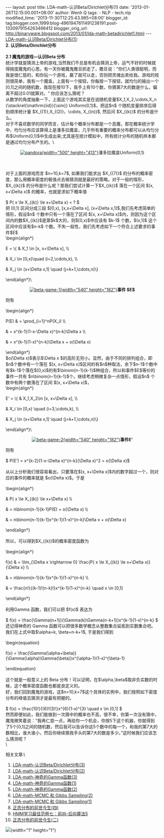 --- layout: post title: LDA-math-认识Beta/Dirichlet分布(1) date:
'2013-01-26T12:15:00.001+08:00' author: Wenh Q tags: - NLP - tech.nlp
modified\_time: '2013-11-30T12:25:43.985+08:00' blogger\_id:
tag:blogger.com,1999:blog-4961947611491238191.post-1330979154263466412
blogger\_orig\_url:
http://binaryware.blogspot.com/2013/01/lda-math-betadirichlet1.html ---
[LDA-math-认识Beta/Dirichlet分布(1)](http://feedproxy.google.com/~r/52nlp/~3/xMiO0GR_5M4/lda-math-%e8%ae%a4%e8%af%86betadirichlet%e5%88%86%e5%b8%831):\
**2. 认识Beta/Dirichlet分布**\
\
**2.1 魔鬼的游戏—认识Beta 分布**\
统计学就是猜测上帝的游戏,当然我们不总是有机会猜测上帝，运气不好的时候就得揣度魔鬼的心思。有一天你被魔鬼撒旦抓走了，撒旦说：”你们人类很聪明，而我是很仁慈的，和你玩一个游戏，赢了就可以走，否则把灵魂出卖给我。游戏的规则很简单，我有一个魔盒，上面有一个按钮，你每按一下按钮，就均匀的输出一个\[0,1\]之间的随机数，我现在按10下，我手上有10个数，你猜第7大的数是什么，偏离不超过0.01就算对。“
你应该怎么猜呢？\
从数学的角度抽象一下，上面这个游戏其实是在说随机变量\$X\_1,X\_2,\\cdots,X\_n
{\\stackrel{\\mathrm{iid}}{\\sim}} Uniform(0,1)\$，把这\$n\$
个随机变量排序后得到顺序统计量 \$X\_{(1)},X\_{(2)}，\\cdots, X\_{(n)}\$,
然后问 \$X\_{(k)}\$ 的分布是什么。\
对于不喜欢数学的同学而言，估计每个概率分布都是一个恶魔，那在概率统计学中，均匀分布应该算得上是潘多拉魔盒，几乎所有重要的概率分布都可以从均匀分布\$Uniform(0,1)\$中生成出来;尤其是在统计模拟中，所有统计分布的随机样本都是通过均匀分布产生的。\
<div style="text-align: center;">

[![pandora](http://www.52nlp.cn/wp-content/uploads/2012/12/pandora.jpg){width="500"
height="413"}](http://www.52nlp.cn/lda-math-%e8%ae%a4%e8%af%86betadirichlet%e5%88%86%e5%b8%831/pandora)潘多拉魔盒Uniform(0,1)

</div>

\
\
对于上面的游戏而言 \$n=10,k=7\$, 如果我们能求出 \$X\_{(7)}\$
的分布的概率密度，那么用概率密度的极值点去做猜测就是最好的策略。对于一般的情形，\$X\_{(k)}\$
的分布是什么呢？那我们尝试计算一下\$X\_{(k)}\$ 落在一个区间 \$\[x,
x+\\Delta x\]\$ 的概率，也就是求如下概率值\
\
\$ P( x \\le X\_{(k)} \\le x+\\Delta x) = ? \$\
把 \[0,1\] 区间分成三段 \$\[0,x), \[x,x+\\Delta x\], (x+\\Delta
x,1\]\$,我们先考虑简单的情形，假设\$n\$ 个数中只有一个落在了区间 \$\[x,
x+\\Delta
x\]\$内，则因为这个区间内的数\$X\_{(k)}\$是第\$k\$大的，则\$\[0,x)\$中应该有
\$k-1\$ 个数，\$(x,1\]\$ 这个区间中应该有\$n-k\$
个数。不失一般性，我们先考虑如下一个符合上述要求的事件\$E\$\
\\begin{align\*}\
\
E = \\{ & X\_1 \\in \[x, x+\\Delta x\], \\\\\
\
& X\_i \\in \[0,x)\\quad (i=2,\\cdots,k), \\\\\
\
& X\_j \\in (x+\\Delta x,1\] \\quad (j=k+1,\\cdots,n)\\}\
\
\\end{align\*}\
<div style="text-align: center;">

[![beta-game-1](http://www.52nlp.cn/wp-content/uploads/2012/12/beta-game-1.png){width="540"
height="182"}](http://www.52nlp.cn/lda-math-%e8%ae%a4%e8%af%86betadirichlet%e5%88%86%e5%b8%831/beta-game-1)**事件
\$E\$**

</div>

则有\
\
\\begin{align\*}\
\
P(E) & = \\prod\_{i=1}\^nP(X\_i) \\\\\
\
& = x\^{k-1}(1-x-\\Delta x)\^{n-k}\\Delta x \\\\\
\
& = x\^{k-1}(1-x)\^{n-k}\\Delta x + o(\\Delta x)\
\
\\end{align\*}\
\$o(\\Delta x)\$表示\$\\Delta x
\$的高阶无穷小。显然，由于不同的排列组合，即\$n\$个数中有一个落在 \$\[x,
x+\\Delta
x\]\$区间的有\$n\$种取法，余下\$n-1\$个数中有\$k-1\$个落在\$\[0,x)\$的有\$\\binom{n-1}{k-1}\$种组合，所以和事件\$E\$等价的事件一共有
\$n\\binom{n-1}{k-1}\$个。继续考虑稍微复杂一点情形，假设\$n\$
个数中有两个数落在了区间 \$\[x, x+\\Delta x\]\$，\
\\begin{align\*}\
\
E’ = \\{ & X\_1,X\_2\\in \[x, x+\\Delta x\], \\\\\
\
& X\_i \\in \[0,x) \\quad (i=3,\\cdots,k), \\\\\
\
& X\_j \\in (x+\\Delta x,1\] \\quad (j=k+1,\\cdots,n)\\}\
\
\\end{align\*}\
<div style="text-align: center;">

[![beta-game-2](http://www.52nlp.cn/wp-content/uploads/2012/12/beta-game-2.png){width="540"
height="182"}](http://www.52nlp.cn/lda-math-%e8%ae%a4%e8%af%86betadirichlet%e5%88%86%e5%b8%831/beta-game-2)**事件E’**

</div>

则有\
\
\$ P(E’) = x\^{k-2}(1-x-\\Delta x)\^{n-k}(\\Delta x)\^2 = o(\\Delta
x)\$\
\
从以上分析我们很容易看出，只要落在\$\[x, x+\\Delta
x\]\$内的数字超过一个，则对应的事件的概率就是 \$o(\\Delta x)\$。于是\
\
\\begin{align\*}\
\
& P( x \\le X\_{(k)} \\le x+\\Delta x) \\\\\
\
& = n\\binom{n-1}{k-1}P(E) + o(\\Delta x) \\\\\
\
& = n\\binom{n-1}{k-1}x\^{k-1}(1-x)\^{n-k}\\Delta x + o(\\Delta x)\
\
\\end{align\*}\
\
所以，可以得到\$X\_{(k)}\$的概率密度函数为\
\
\\begin{align\*}\
\
f(x) & = \\lim\_{\\Delta x \\rightarrow 0} \\frac{P( x \\le X\_{(k)}
\\le x+\\Delta x)}{\\Delta x} \\\\\
\
& = n\\binom{n-1}{k-1}x\^{k-1}(1-x)\^{n-k} \\\\\
\
& = \\frac{n!}{(k-1)!(n-k)!}x\^{k-1}(1-x)\^{n-k} \\quad x \\in \[0,1\]\
\
\\end{align\*}\
\
利用Gamma 函数，我们可以把 \$f(x)\$ 表达为\
\
\$ f(x) =
\\frac{\\Gamma(n+1)}{\\Gamma(k)\\Gamma(n-k+1)}x\^{k-1}(1-x)\^{n-k} \$\
还记得神奇的 Gamma
函数可以把很多数学概念从整数集合延拓到实数集合吧。我们在上式中取\$\\alpha=k,
\\beta=n-k+1\$, 于是我们得到\
\
\\begin{equation}\
\
f(x) =
\\frac{\\Gamma(\\alpha+\\beta)}{\\Gamma(\\alpha)\\Gamma(\\beta)}x\^{\\alpha-1}(1-x)\^{\\beta-1}\
\
\\end{equation}\
\
这个就是一般意义上的 Beta
分布！可以证明，在\$\\alpha,\\beta\$取非负实数的时候，这个概率密度函数也都是良定义的。\
好，我们回到魔鬼的游戏，这\$n=10,k=7\$这个具体的实例中，我们按照如下密度分布的峰值去猜测才是最有把握的。\
\
\$ f(x) = \\frac{10!}{(6)!(3)!}x\^{6}(1-x)\^{3} \\quad x \\in \[0,1\]
\$\
然而即便如此，我们能做到一次猜中的概率也不高，很不幸，你第一次没有猜中，魔鬼微笑着说：“我再仁慈一点，再给你一个机会，你按5下这个机器，你就得到了5个\[0,1\]之间的随机数，然后我可以告诉你这5个数中的每一个，和我的第7大的数相比，谁大谁小，然后你继续猜我手头的第7大的数是多少。”这时候我们应该怎么猜测呢？\
\
<div>

相关文章:\
1.  [LDA-math-认识Beta/Dirichlet分布(3)](http://www.52nlp.cn/lda-math-%e8%ae%a4%e8%af%86betadirichlet%e5%88%86%e5%b8%833 "LDA-math-认识Beta/Dirichlet分布(3)")
2.  [LDA-math-认识Beta/Dirichlet分布(2)](http://www.52nlp.cn/lda-math-%e8%ae%a4%e8%af%86betadirichlet%e5%88%86%e5%b8%832 "LDA-math-认识Beta/Dirichlet分布(2)")
3.  [LDA-math-神奇的Gamma函数(3)](http://www.52nlp.cn/lda-math-%e7%a5%9e%e5%a5%87%e7%9a%84gamma%e5%87%bd%e6%95%b03 "LDA-math-神奇的Gamma函数(3)")
4.  [LDA-math-神奇的Gamma函数(1)](http://www.52nlp.cn/lda-math-%e7%a5%9e%e5%a5%87%e7%9a%84gamma%e5%87%bd%e6%95%b01 "LDA-math-神奇的Gamma函数(1)")
5.  [LDA-math-神奇的Gamma函数(2)](http://www.52nlp.cn/lda-math-%e7%a5%9e%e5%a5%87%e7%9a%84gamma%e5%87%bd%e6%95%b02 "LDA-math-神奇的Gamma函数(2)")
6.  [LDA-math-MCMC 和
    Gibbs Sampling(2)](http://www.52nlp.cn/lda-math-mcmc-%e5%92%8c-gibbs-sampling2 "LDA-math-MCMC 和 Gibbs Sampling(2)")
7.  [LDA-math-MCMC 和
    Gibbs Sampling(1)](http://www.52nlp.cn/lda-math-mcmc-%e5%92%8c-gibbs-sampling1 "LDA-math-MCMC 和 Gibbs Sampling(1)")
8.  [正态分布的前世今生(四)](http://www.52nlp.cn/%e6%ad%a3%e6%80%81%e5%88%86%e5%b8%83%e7%9a%84%e5%89%8d%e4%b8%96%e4%bb%8a%e7%94%9f%e5%9b%9b "正态分布的前世今生(四)")
9.  [HMM学习最佳范例七：前向-后向算法5](http://www.52nlp.cn/hmm-learn-best-practices-seven-forward-backward-algorithm-5 "HMM学习最佳范例七：前向-后向算法5")
10. [正态分布的前世今生(二)](http://www.52nlp.cn/%e6%ad%a3%e6%80%81%e5%88%86%e5%b8%83%e7%9a%84%e5%89%8d%e4%b8%96%e4%bb%8a%e7%94%9f%e4%ba%8c "正态分布的前世今生(二)")

</div>

![](http://feeds.feedburner.com/~r/52nlp/~4/xMiO0GR_5M4){width="1"
height="1"}
